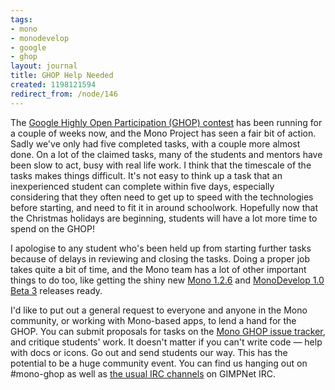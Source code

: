 ```yaml
---
tags:
- mono
- monodevelop
- google
- ghop
layout: journal
title: GHOP Help Needed
created: 1198121594
redirect_from: /node/146
---
```

The <a href="http://code.google.com/opensource/ghop/2007-8/">Google Highly Open Participation (GHOP) contest</a> has been running for a couple of weeks now, and the Mono Project has seen a fair bit of action. Sadly we've only had five completed tasks, with a couple more almost done. On a lot of the claimed tasks, many of the students and mentors have been slow to act, busy with real life work.<!--break--> I think that the timescale of the tasks makes things difficult. It's not easy to think up a task that an inexperienced student can complete within five days, especially considering that they often need to get up to speed with the technologies before starting, and need to fit it in around schoolwork. Hopefully now that the Christmas holidays are beginning, students will have a lot more time to spend on the GHOP!

I apologise to any student who's been held up from starting further tasks because of delays in reviewing and closing the tasks. Doing a proper job takes quite a bit of time, and the Mono team has a lot of other important things to do too, like getting the shiny new <a href="http://www.go-mono.com/archive/1.2.6/">Mono 1.2.6</a> and <a href="http://monodevelop.com/Release_notes_for_MonoDevelop_1.0_Beta_3">MonoDevelop 1.0 Beta 3</a> releases ready.

I'd like to put out a general request to everyone and anyone in the Mono community, or working with Mono-based apps, to lend a hand for the GHOP. You can submit proposals for tasks on the <a href="http://code.google.com/p/google-highly-open-participation-mono/issues/list">Mono GHOP issue tracker</a>, and critique students' work. It doesn't matter if you can't write code &mdash; help with docs or icons. Go out and send students our way. This has the potential to be a huge community event. You can find us hanging out on #mono-ghop as well as <a href="http://www.mono-project.com/IRC">the usual IRC channels</a> on GIMPNet IRC.
